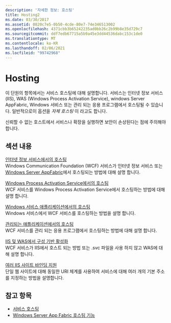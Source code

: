 ```yaml
---
description: '자세한 정보: 호스팅'
title: Hosting2
ms.date: 03/30/2017
ms.assetid: 0820c7e5-0b50-4cde-80e7-74e346513002
ms.openlocfilehash: 4371cbb3b65242235ad0bb26c2b99b8e35d729c7
ms.sourcegitcommit: ddf7edb67715a5b9a45e3dd44536dabc153c1de0
ms.translationtype: MT
ms.contentlocale: ko-KR
ms.lasthandoff: 02/06/2021
ms.locfileid: "99742968"
---
```

# <a name="hosting"></a>Hosting

이 단원의 항목에서는 서비스 호스팅에 대해 설명합니다. 서비스는 인터넷 정보 서비스 (IIS), WAS (Windows Process Activation Service), windows Server AppFabric, Windows 서비스 또는 관리 되는 응용 프로그램에서 호스팅될 수 있습니다. 일반적으로이 옵션을 *자체 호스팅* 이 라고도 합니다.  
  
 신뢰할 수 없는 호스트에서 서비스나 확장을 실행하면 보안이 손상된다는 점에 주의해야 합니다.  
  
## <a name="in-this-section"></a>섹션 내용  

 [인터넷 정보 서비스에서의 호스팅](hosting-in-internet-information-services.md)  
 Windows Communication Foundation (WCF) 서비스가 인터넷 정보 서비스 또는 [Windows Server AppFabric](/previous-versions/appfabric/ff384253(v=azure.10))에서 호스팅되는 방법에 대해 설명 합니다.  
  
 [Windows Process Activation Service에서의 호스팅](hosting-in-windows-process-activation-service.md)  
 WCF 서비스를 Windows Process Activation Service에서 호스팅하는 방법에 대해 설명 합니다.  
  
 [Windows 서비스 애플리케이션에서의 호스팅](hosting-in-a-windows-service-application.md)  
 Windows 서비스에서 WCF 서비스를 호스팅하는 방법을 설명 합니다.  
  
 [관리되는 애플리케이션에서의 호스팅](hosting-in-a-managed-application.md)  
 WCF 서비스를 관리 되는 응용 프로그램에서 호스팅하는 방법에 대해 설명 합니다.  
  
 [IIS 및 WAS에서 구성 기반 활성화](configuration-based-activation-in-iis-and-was.md)  
 WCF 서비스가 IIS에서 호스트 되는 방법 또는 .svc 파일을 사용 하지 않고 WAS에 대해 설명 합니다.  
  
 [여러 IIS 사이트 바인딩 지원](supporting-multiple-iis-site-bindings.md)  
 단일 웹 사이트에 대해 동일한 URI 체계를 사용하여 서비스에 대해 여러 개의 기본 주소를 지정하는 방법을 설명합니다.  
  
## <a name="see-also"></a>참고 항목

- [서비스 호스팅](../hosting-services.md)
- [Windows Server App Fabric 호스팅 기능](/previous-versions/appfabric/ee677189(v=azure.10))
